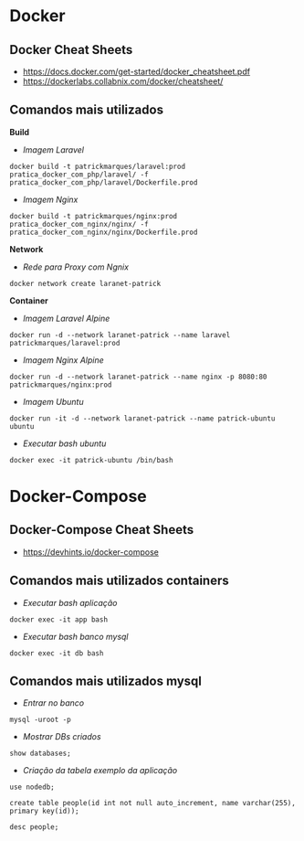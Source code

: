 # Docker

## Docker Cheat Sheets

- https://docs.docker.com/get-started/docker_cheatsheet.pdf
- https://dockerlabs.collabnix.com/docker/cheatsheet/

## Comandos mais utilizados

**Build**

- *Imagem Laravel*

```docker build -t patrickmarques/laravel:prod pratica_docker_com_php/laravel/ -f pratica_docker_com_php/laravel/Dockerfile.prod```

- *Imagem Nginx*

```docker build -t patrickmarques/nginx:prod pratica_docker_com_nginx/nginx/ -f pratica_docker_com_nginx/nginx/Dockerfile.prod```

**Network**

- *Rede para Proxy com Ngnix*

```docker network create laranet-patrick```

**Container**

- *Imagem Laravel Alpine*

```docker run -d --network laranet-patrick --name laravel patrickmarques/laravel:prod```

- *Imagem Nginx Alpine*

```docker run -d --network laranet-patrick --name nginx -p 8080:80 patrickmarques/nginx:prod```

- *Imagem Ubuntu*

```docker run -it -d --network laranet-patrick --name patrick-ubuntu ubuntu```

- *Executar bash ubuntu*

```docker exec -it patrick-ubuntu /bin/bash```

# Docker-Compose

## Docker-Compose Cheat Sheets

- https://devhints.io/docker-compose

## Comandos mais utilizados containers

- *Executar bash aplicação*

```docker exec -it app bash```

- *Executar bash banco mysql*

```docker exec -it db bash```

## Comandos mais utilizados mysql

- *Entrar no banco*

```mysql -uroot -p```

- *Mostrar DBs criados*

```show databases;```

- *Criação da tabela exemplo da aplicação*

```use nodedb;```

```create table people(id int not null auto_increment, name varchar(255), primary key(id));```

```desc people;```